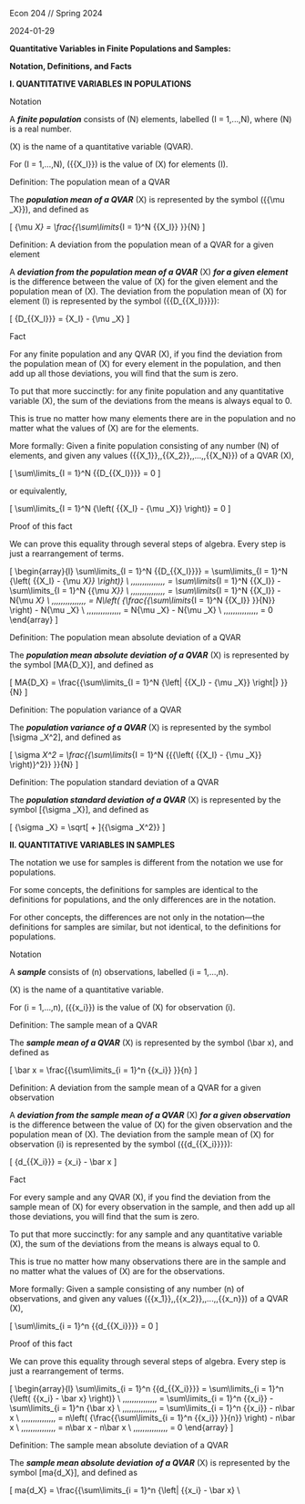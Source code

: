 Econ 204 // Spring 2024

2024-01-29

**Quantitative Variables in Finite Populations and Samples:**

**Notation, Definitions, and Facts**

**I. QUANTITATIVE VARIABLES IN POPULATIONS**

Notation

A **_finite population_** consists of \(N\) elements, labelled \(I = 1,...,N\), where \(N\) is a real number.

\(X\) is the name of a quantitative variable (QVAR).

For \(I = 1,...,N\), \({{X_I}}\) is the value of \(X\) for elements \(I\).

Definition: The population mean of a QVAR

The **_population mean of a QVAR_** \(X\) is represented by the symbol \({{\mu _X}}\), and defined as

\[
{\mu _X} = \frac{{\sum\limits_{I = 1}^N {{X_I}} }}{N}
\]

Definition: A deviation from the population mean of a QVAR for a given element

A **_deviation from the population mean of a QVAR_** \(X\) **_for a given element_** is the difference between the value of \(X\) for the given element and the population mean of \(X\). The deviation from the population mean of \(X\) for element \(I\) is represented by the symbol \({{D_{{X_I}}}}\):

\[
{D_{{X_I}}} = {X_I} - {\mu _X}
\]

Fact

For any finite population and any QVAR \(X\), if you find the deviation from the population mean of \(X\) for every element in the population, and then add up all those deviations, you will find that the sum is zero.

To put that more succinctly: for any finite population and any quantitative variable \(X\), the sum of the deviations from the means is always equal to 0.

This is true no matter how many elements there are in the population and no matter what the values of \(X\) are for the elements.

More formally: Given a finite population consisting of any number \(N\) of elements, and given any values \({{X_1}},\,{{X_2}},\,...,\,{{X_N}}\) of a QVAR \(X\),

\[
\sum\limits_{I = 1}^N {{D_{{X_I}}}} = 0
\]

or equivalently,

\[
\sum\limits_{I = 1}^N {\left( {{X_I} - {\mu _X}} \right)} = 0
\]

Proof of this fact

We can prove this equality through several steps of algebra. Every step is just a rearrangement of terms.

\[
\begin{array}{l}
\sum\limits_{I = 1}^N {{D_{{X_I}}}} = \sum\limits_{I = 1}^N {\left( {{X_I} - {\mu _X}} \right)} \\
\,\,\,\,\,\,\,\,\,\,\,\,\,\,\, = \sum\limits_{I = 1}^N {{X_I}} - \sum\limits_{I = 1}^N {{\mu _X}} \\
\,\,\,\,\,\,\,\,\,\,\,\,\,\,\, = \sum\limits_{I = 1}^N {{X_I}} - N{\mu _X} \\
\,\,\,\,\,\,\,\,\,\,\,\,\,\,\, = N\left( {\frac{{\sum\limits_{I = 1}^N {{X_I}} }}{N}} \right) - N{\mu _X} \\
\,\,\,\,\,\,\,\,\,\,\,\,\,\,\, = N{\mu _X} - N{\mu _X} \\
\,\,\,\,\,\,\,\,\,\,\,\,\,\,\, = 0
\end{array}
\]

Definition: The population mean absolute deviation of a QVAR

The **_population mean absolute deviation_** **_of a QVAR_** \(X\) is represented by the symbol \[MA{D_X}\], and defined as

\[
MA{D_X} = \frac{{\sum\limits_{I = 1}^N {\left| {{X_I} - {\mu _X}} \right|} }}{N}
\]

Definition: The population variance of a QVAR

The **_population variance_** **_of a QVAR_** \(X\) is represented by the symbol \[\sigma _X^2\], and defined as

\[
\sigma _X^2 = \frac{{\sum\limits_{I = 1}^N {{{\left( {{X_I} - {\mu _X}} \right)}^2}} }}{N}
\]

Definition: The population standard deviation of a QVAR

The **_population standard deviation_** **_of a QVAR_** \(X\) is represented by the symbol \[{\sigma _X}\], and defined as

\[
{\sigma _X} = \sqrt[ + ]{{\sigma _X^2}}
\]

**II. QUANTITATIVE VARIABLES IN SAMPLES**

The notation we use for samples is different from the notation we use for populations.

For some concepts, the definitions for samples are identical to the definitions for populations, and the only differences are in the notation.

For other concepts, the differences are not only in the notation—the definitions for samples are similar, but not identical, to the definitions for populations.

Notation

A **_sample_** consists of \(n\) observations, labelled \(i = 1,...,n\).

\(X\) is the name of a quantitative variable.

For \(i = 1,...,n\), \({{x_i}}\) is the value of \(X\) for observation \(i\).

Definition: The sample mean of a QVAR

The **_sample mean of a QVAR_** \(X\) is represented by the symbol \(\bar x\), and defined as

\[
\bar x = \frac{{\sum\limits_{i = 1}^n {{x_i}} }}{n}
\]

Definition: A deviation from the sample mean of a QVAR for a given observation

A **_deviation from the sample mean of a QVAR_** \(X\) **_for a given observation_** is the difference between the value of \(X\) for the given observation and the population mean of \(X\). The deviation from the sample mean of \(X\) for observation \(i\) is represented by the symbol \({{d_{{X_i}}}}\):

\[
{d_{{X_i}}} = {x_i} - \bar x
\]

Fact

For every sample and any QVAR \(X\), if you find the deviation from the sample mean of \(X\) for every observation in the sample, and then add up all those deviations, you will find that the sum is zero.

To put that more succinctly: for any sample and any quantitative variable \(X\), the sum of the deviations from the means is always equal to 0.

This is true no matter how many observations there are in the sample and no matter what the values of \(X\) are for the observations.

More formally: Given a sample consisting of any number \(n\) of observations, and given any values \({{x_1}},\,{{x_2}},\,...,\,{{x_n}}\) of a QVAR \(X\),

\[
\sum\limits_{i = 1}^n {{d_{{X_i}}}} = 0
\]

Proof of this fact

We can prove this equality through several steps of algebra. Every step is just a rearrangement of terms.

\[
\begin{array}{l}
\sum\limits_{i = 1}^n {{d_{{X_i}}}} = \sum\limits_{i = 1}^n {\left( {{x_i} - \bar x} \right)} \\
\,\,\,\,\,\,\,\,\,\,\,\,\,\,\, = \sum\limits_{i = 1}^n {{x_i}} - \sum\limits_{i = 1}^n {\bar x} \\
\,\,\,\,\,\,\,\,\,\,\,\,\,\,\, = \sum\limits_{i = 1}^n {{x_i}} - n\bar x \\
\,\,\,\,\,\,\,\,\,\,\,\,\,\,\, = n\left( {\frac{{\sum\limits_{i = 1}^n {{x_i}} }}{n}} \right) - n\bar x \\
\,\,\,\,\,\,\,\,\,\,\,\,\,\,\, = n\bar x - n\bar x \\
\,\,\,\,\,\,\,\,\,\,\,\,\,\,\, = 0
\end{array}
\]

Definition: The sample mean absolute deviation of a QVAR

The **_sample mean absolute deviation_** **_of a QVAR_** \(X\) is represented by the symbol \[ma{d_X}\], and defined as

\[
ma{d_X} = \frac{{\sum\limits_{i = 1}^n {\left| {{x_i} - \bar x} \
